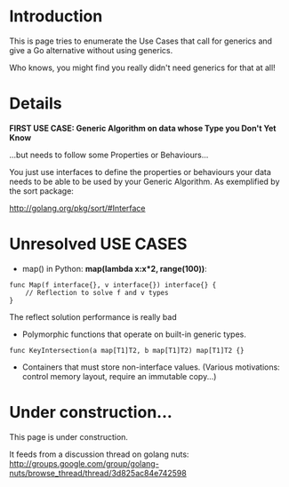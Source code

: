 # Introduction

This is page tries to enumerate the Use Cases that call for generics and give a Go alternative without using generics.

Who knows, you might find you really didn't need generics for that at all!


# Details

**FIRST USE CASE: Generic Algorithm on data whose Type you Don't Yet Know**

...but needs to follow some Properties or Behaviours...

You just use interfaces to define the properties or behaviours your data needs to be able to be used by your Generic Algorithm. As exemplified by the sort package:

http://golang.org/pkg/sort/#Interface

# Unresolved USE CASES

- map() in Python: **map(lambda x:x\*2, range(100))**:
```
func Map(f interface{}, v interface{}) interface{} {
	// Reflection to solve f and v types
}
```
The reflect solution performance is really bad

- Polymorphic functions that operate on built-in generic types.
```
func KeyIntersection(a map[T1]T2, b map[T1]T2) map[T1]T2 {}
```

- Containers that must store non-interface values. (Various
motivations: control memory layout, require an immutable copy...)

# Under construction...

This page is under construction.

It feeds from a discussion thread on golang nuts:
http://groups.google.com/group/golang-nuts/browse_thread/thread/3d825ac84e742598